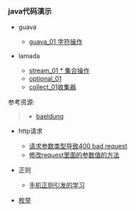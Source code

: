 ### java代码演示

- guava 
   - [guava_01 字符操作](../framework/guava/guava01.md)
   
- lamada 
    - [stream_01 * 集合操作](base/lamada01.md)
    - [optional_01](base/optional01.md)
    - [collect_01收集器](base/lamada02.md)
    
参考资源:  
>- [baeldung](http://www.baeldung.com/java8#101) 
    
- http请求
    - [请求参数类型导致400 bad request](base/http01.md)
    - [修改request里面的参数值的方法](base/httpRequest.md)
    
- 正则
    - [手机正则引发的学习](./regularexpression/regexp.md)
    
- [枚举](./base/enum.md)